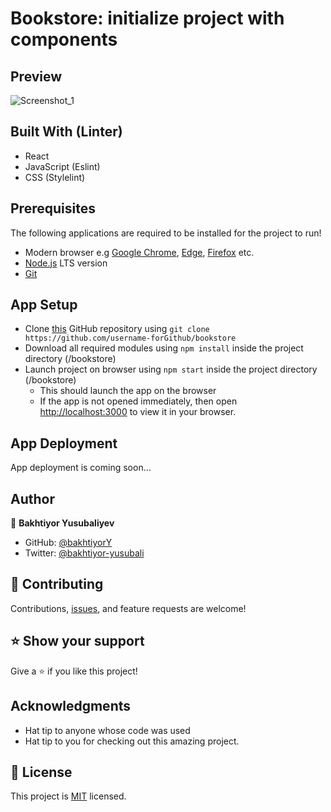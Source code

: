 
# Bookstore: initialize project with components

## Preview
![Screenshot_1](https://user-images.githubusercontent.com/104260002/190851033-667031fb-2be7-471b-8747-08a2216aa44c.jpg)

## Built With (Linter)
- React
- JavaScript (Eslint)
- CSS (Stylelint)

## Prerequisites
The following applications are required to be installed for the project to run!
- Modern browser e.g [Google Chrome](https://www.google.com/chrome/), [Edge](https://www.microsoft.com/en-us/edge?r=1), [Firefox](https://www.mozilla.org/en-US/exp/firefox/new/) etc.
- [Node.js](https://nodejs.org/en/download/) LTS version
- [Git](https://git-scm.com/downloads)

## App Setup
- Clone [this](https://github.com/username-forGithub/math_magicians_calc) GitHub repository using `git clone https://github.com/username-forGithub/bookstore`
- Download all required modules using `npm install` inside the project directory (/bookstore)
- Launch project on browser using `npm start` inside the project directory (/bookstore)
  - This should launch the app on the browser
  - If the app is not opened immediately, then open [http://localhost:3000](http://localhost:3000) to view it in your browser.

## App Deployment
App deployment is coming soon...


## Author
👤 **Bakhtiyor Yusubaliyev**
- GitHub: [@bakhtiyorY](https://github.com/githubhandle)
- Twitter: [@bakhtiyor-yusubali](https://twitter.com/twitterhandle)

## 🤝 Contributing

Contributions, [issues](https://github.com/username-forGithub/bookstore/issues), and feature requests are welcome!

## ⭐️ Show your support

Give a ⭐️ if you like this project!

## Acknowledgments

- Hat tip to anyone whose code was used
- Hat tip to you for checking out this amazing project.

## 📝 License

This project is [MIT](./MIT.md) licensed.
